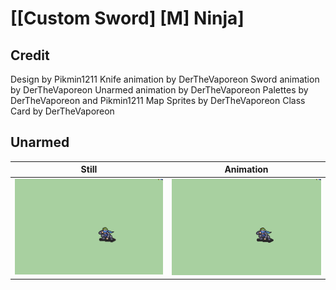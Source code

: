 # [\[Custom Sword\] \[M\] Ninja]

## Credit

Design by Pikmin1211
Knife animation by DerTheVaporeon
Sword animation by DerTheVaporeon
Unarmed animation by DerTheVaporeon
Palettes by DerTheVaporeon and Pikmin1211
Map Sprites by DerTheVaporeon
Class Card by DerTheVaporeon
	
## Unarmed

| Still | Animation |
| :---: | :-------: |
| ![Unarmed still](./Unarmed_000.png) | ![Unarmed animation](./Unarmed.gif) |
